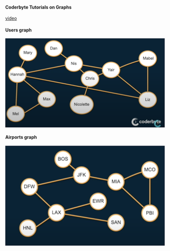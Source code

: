 #### Coderbyte Tutorials on Graphs 
[video](https://youtu.be/e4RezPkq3UI?list=PLxQ8cCJ6LyOZliGURipQhb9NRza33Jgjs)

#### Users graph
![Users](users.png)

#### Airports graph
![Airports](airports.png)
